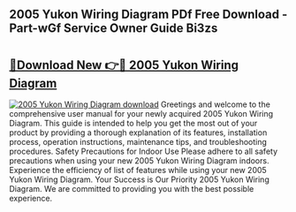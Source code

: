 ## 2005 Yukon Wiring Diagram PDf Free Download - Part-wGf Service Owner Guide Bi3zs

# <h2><a href="http://dfqksga.blite.top/?on=2005+Yukon+Wiring+Diagram">🔗Download New 👉🔴 2005 Yukon Wiring Diagram</a></h2>

[![2005 Yukon Wiring Diagram download](https://i.imgur.com/lujVjoI.png)](http://dfqksga.blite.top/?on=2005+Yukon+Wiring+Diagram)
Greetings and welcome to the comprehensive user manual for your newly acquired 2005 Yukon Wiring Diagram. This guide is intended to help you get the most out of your product by providing a thorough explanation of its features, installation process, operation instructions, maintenance tips, and troubleshooting procedures. Safety Precautions for Indoor Use Please adhere to all safety precautions when using your new 2005 Yukon Wiring Diagram indoors. Experience the efficiency of list of features while using your new 2005 Yukon Wiring Diagram. Your Success is Our Priority 2005 Yukon Wiring Diagram. We are committed to providing you with the best possible experience.
